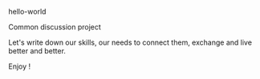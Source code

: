 
hello-world

Common discussion project

Let's write down our skills, our needs to connect them, exchange and live better and better.

Enjoy !